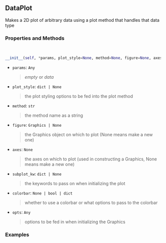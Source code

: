 ## <a id="McUtils.Plots.Plots.DataPlot">DataPlot</a>
Makes a 2D plot of arbitrary data using a plot method that handles that data type

### Properties and Methods
<a id="McUtils.Plots.Plots.DataPlot.__init__" class="docs-object-method">&nbsp;</a>
```python
__init__(self, *params, plot_style=None, method=None, figure=None, axes=None, subplot_kw=None, colorbar=None, **opts): 
```

- `params`: `Any`
    >_empty_ or _data_
- `plot_style`: `dict | None`
    >the plot styling options to be fed into the plot method
- `method`: `str`
    >the method name as a string
- `figure`: `Graphics | None`
    >the Graphics object on which to plot (None means make a new one)
- `axes`: `None`
    >the axes on which to plot (used in constructing a Graphics, None means make a new one)
- `subplot_kw`: `dict | None`
    >the keywords to pass on when initializing the plot
- `colorbar`: `None | bool | dict`
    >whether to use a colorbar or what options to pass to the colorbar
- `opts`: `Any`
    >options to be fed in when initializing the Graphics

### Examples


